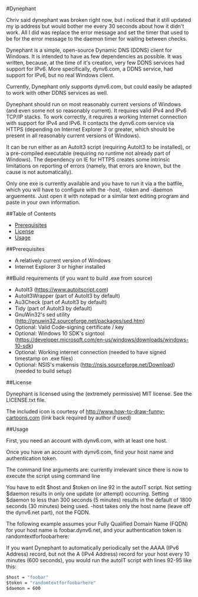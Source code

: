 #Dynephant 

Chriv said dynephant was broken right now, but i noticed that it still updated my ip address but would bother me every 30 seconds about how it didn't work. All I did was replace the error message and set the timer that used to be for the error message to the daemon timer for waiting between checks.


Dynephant is a simple, open-source Dynamic DNS (DDNS) client for
Windows. It is intended to have as few dependencies as possible. It
was written, because, at the time of it's creation, very few DDNS
services had support for IPv6. More specifically, dynv6.com, a DDNS
service, had support for IPv6, but no real Windows client.

Currently, Dynephant only supports dynv6.com, but could easily be
adapted to work with other DDNS services as well.

Dynephant should run on most reasonably current versions of Windows
(and even some not so reasonably current). It requires valid IPv4 and
IPv6 TCP/IP stacks. To work correctly, it requires a working Internet
connection with support for IPv4 and IPv6. It contacts the dynv6.com
service via HTTPS (depending on Internet Explorer 3 or greater, which
should be present in all reasonably current versions of Windows).

It can be run either as an AutoIt3 script (requiring AutoIt3 to be
installed), or a pre-compiled executable (requiring no runtime not
already part of Windows). The dependency on IE for HTTPS creates
some intrinsic limitations on reporting of errors (namely, that
errors are known, but the cause is not automatically).

Only one exe is currently available and you have to run it via a the batfile, which
you will have to configure with the -host, -token and -daemon arguements. Just open it with 
notepad or a similar text editing program and paste in your own information. 

##Table of Contents

* [Prerequisites](#prerequisites)
* [License](#license)
* [Usage](#usage)

##Prerequisites

* A relatively current version of Windows
* Internet Explorer 3 or higher installed

##Build requirements (if you want to build .exe from source)

* AutoIt3 (https://www.autoitscript.com)
* AutoIt3Wrapper (part of AutoIt3 by default)
* Au3Check (part of AutoIt3 by default)
* Tidy (part of AutoIt3 by default)
* GnuWin32's sed utility (http://gnuwin32.sourceforge.net/packages/sed.htm)
* Optional: Valid Code-signing certificate / key
* Optional: Windows 10 SDK's signtool (https://developer.microsoft.com/en-us/windows/downloads/windows-10-sdk)
* Optional: Working internet connection (needed to have signed timestamp on .exe files)
* Optional: NSIS's makensis (http://nsis.sourceforge.net/Download) (needed to build setup)


##License

Dynephant is licensed using the (extremely permissive) MIT license.
See the LICENSE.txt file.

The included icon is courtesy of http://www.how-to-draw-funny-cartoons.com
(link back required by author if used)

##Usage

First, you need an account with dynv6.com, with at least one host.

Once you have an account with dynv6.com, find your host name and
authentication token.

The command line arguments are:
currently irrelevant since there is now to execute the script using command line

You have to edit $host and $token on line 92 in the autoIT script.
Not setting $daemon results in only one update (or attempt) occurring.
Setting $daemon to less than 300 seconds (5 minutes) results in the default
of 1800 seconds (30 minutes) being used.
-host takes only the host name (leave off the dynv6.net part), not the FQDN.


The following example assumes your Fully Qualified Domain Name (FQDN)
for your host name is foobar.dynv6.net, and your authentication token
is randomtextforfoobarhere:

If you want Dynephant to automatically periodically set the AAAA
(IPv6 Address) record, but not the A (IPv4 Address) record for your host
every 10 minutes (600 seconds), you would run the autoIT script with lines 92-95 
like this:
```bat
$host = "foobar"
$token = "randomtextforfoobarhere"
$daemon = 600

